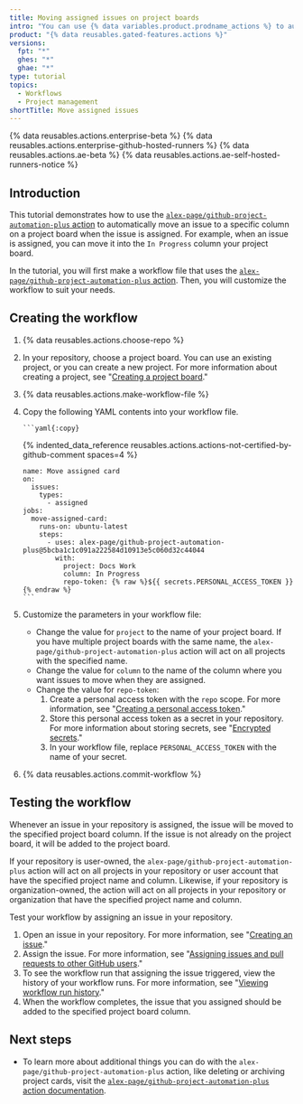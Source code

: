 ```yaml
---
title: Moving assigned issues on project boards
intro: "You can use {% data variables.product.prodname_actions %} to automatically move an issue to a specific column on a project board when the issue is assigned."
product: "{% data reusables.gated-features.actions %}"
versions:
  fpt: "*"
  ghes: "*"
  ghae: "*"
type: tutorial
topics:
  - Workflows
  - Project management
shortTitle: Move assigned issues
---
```


{% data reusables.actions.enterprise-beta %}
{% data reusables.actions.enterprise-github-hosted-runners %}
{% data reusables.actions.ae-beta %}
{% data reusables.actions.ae-self-hosted-runners-notice %}

## Introduction

This tutorial demonstrates how to use the [`alex-page/github-project-automation-plus` action](https://github.com/marketplace/actions/github-project-automation) to automatically move an issue to a specific column on a project board when the issue is assigned. For example, when an issue is assigned, you can move it into the `In Progress` column your project board.

In the tutorial, you will first make a workflow file that uses the [`alex-page/github-project-automation-plus` action](https://github.com/marketplace/actions/github-project-automation). Then, you will customize the workflow to suit your needs.

## Creating the workflow

1.  {% data reusables.actions.choose-repo %}
2.  In your repository, choose a project board. You can use an existing project, or you can create a new project. For more information about creating a project, see "[Creating a project board](/github/managing-your-work-on-github/creating-a-project-board)."
3.  {% data reusables.actions.make-workflow-file %}
4.  Copy the following YAML contents into your workflow file.

        ```yaml{:copy}

    {% indented_data_reference reusables.actions.actions-not-certified-by-github-comment spaces=4 %}

        name: Move assigned card
        on:
          issues:
            types:
              - assigned
        jobs:
          move-assigned-card:
            runs-on: ubuntu-latest
            steps:
              - uses: alex-page/github-project-automation-plus@5bcba1c1c091a222584d10913e5c060d32c44044
                with:
                  project: Docs Work
                  column: In Progress
                  repo-token: {% raw %}${{ secrets.PERSONAL_ACCESS_TOKEN }}{% endraw %}
        ```

5.  Customize the parameters in your workflow file:
    - Change the value for `project` to the name of your project board. If you have multiple project boards with the same name, the `alex-page/github-project-automation-plus` action will act on all projects with the specified name.
    - Change the value for `column` to the name of the column where you want issues to move when they are assigned.
    - Change the value for `repo-token`:
      1. Create a personal access token with the `repo` scope. For more information, see "[Creating a personal access token](/github/authenticating-to-github/creating-a-personal-access-token)."
      1. Store this personal access token as a secret in your repository. For more information about storing secrets, see "[Encrypted secrets](/actions/reference/encrypted-secrets)."
      1. In your workflow file, replace `PERSONAL_ACCESS_TOKEN` with the name of your secret.
6.  {% data reusables.actions.commit-workflow %}

## Testing the workflow

Whenever an issue in your repository is assigned, the issue will be moved to the specified project board column. If the issue is not already on the project board, it will be added to the project board.

If your repository is user-owned, the `alex-page/github-project-automation-plus` action will act on all projects in your repository or user account that have the specified project name and column. Likewise, if your repository is organization-owned, the action will act on all projects in your repository or organization that have the specified project name and column.

Test your workflow by assigning an issue in your repository.

1. Open an issue in your repository. For more information, see "[Creating an issue](/github/managing-your-work-on-github/creating-an-issue)."
2. Assign the issue. For more information, see "[Assigning issues and pull requests to other GitHub users](/github/managing-your-work-on-github/assigning-issues-and-pull-requests-to-other-github-users)."
3. To see the workflow run that assigning the issue triggered, view the history of your workflow runs. For more information, see "[Viewing workflow run history](/actions/managing-workflow-runs/viewing-workflow-run-history)."
4. When the workflow completes, the issue that you assigned should be added to the specified project board column.

## Next steps

- To learn more about additional things you can do with the `alex-page/github-project-automation-plus` action, like deleting or archiving project cards, visit the [`alex-page/github-project-automation-plus` action documentation](https://github.com/marketplace/actions/github-project-automation).
